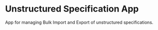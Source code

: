 # Unstructured Specification App

App for managing Bulk Import and Export of unstructured specifications.
